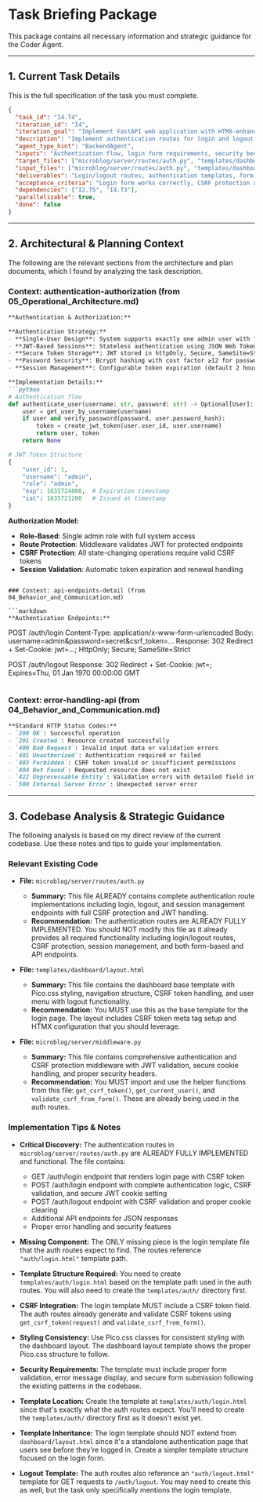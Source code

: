 # Task Briefing Package

This package contains all necessary information and strategic guidance for the Coder Agent.

---

## 1. Current Task Details

This is the full specification of the task you must complete.

```json
{
  "task_id": "I4.T4",
  "iteration_id": "I4",
  "iteration_goal": "Implement FastAPI web application with HTMX-enhanced dashboard for content management, authentication UI, and basic CRUD operations",
  "description": "Implement authentication routes for login and logout with form handling, CSRF protection, and session management. Create login template with proper security features.",
  "agent_type_hint": "BackendAgent",
  "inputs": "Authentication flow, login form requirements, security best practices",
  "target_files": ["microblog/server/routes/auth.py", "templates/dashboard/login.html"],
  "input_files": ["microblog/server/routes/auth.py", "templates/dashboard/layout.html"],
  "deliverables": "Login/logout routes, authentication templates, form handling, security features",
  "acceptance_criteria": "Login form works correctly, CSRF protection active, sessions manage properly, logout clears cookies, error handling functional",
  "dependencies": ["I2.T5", "I4.T3"],
  "parallelizable": true,
  "done": false
}
```

---

## 2. Architectural & Planning Context

The following are the relevant sections from the architecture and plan documents, which I found by analyzing the task description.

### Context: authentication-authorization (from 05_Operational_Architecture.md)

```markdown
**Authentication & Authorization:**

**Authentication Strategy:**
- **Single-User Design**: System supports exactly one admin user with fixed role
- **JWT-Based Sessions**: Stateless authentication using JSON Web Tokens
- **Secure Token Storage**: JWT stored in httpOnly, Secure, SameSite=Strict cookies
- **Password Security**: Bcrypt hashing with cost factor ≥12 for password storage
- **Session Management**: Configurable token expiration (default 2 hours)

**Implementation Details:**
```python
# Authentication flow
def authenticate_user(username: str, password: str) -> Optional[User]:
    user = get_user_by_username(username)
    if user and verify_password(password, user.password_hash):
        token = create_jwt_token(user.user_id, user.username)
        return user, token
    return None

# JWT Token Structure
{
    "user_id": 1,
    "username": "admin",
    "role": "admin",
    "exp": 1635724800,  # Expiration timestamp
    "iat": 1635721200   # Issued at timestamp
}
```

**Authorization Model:**
- **Role-Based**: Single admin role with full system access
- **Route Protection**: Middleware validates JWT for protected endpoints
- **CSRF Protection**: All state-changing operations require valid CSRF tokens
- **Session Validation**: Automatic token expiration and renewal handling
```

### Context: api-endpoints-detail (from 04_Behavior_and_Communication.md)

```markdown
**Authentication Endpoints:**
```
POST /auth/login
Content-Type: application/x-www-form-urlencoded
Body: username=admin&password=secret&csrf_token=...
Response: 302 Redirect + Set-Cookie: jwt=...; HttpOnly; Secure; SameSite=Strict

POST /auth/logout
Response: 302 Redirect + Set-Cookie: jwt=; Expires=Thu, 01 Jan 1970 00:00:00 GMT
```
```

### Context: error-handling-api (from 04_Behavior_and_Communication.md)

```markdown
**Standard HTTP Status Codes:**
- `200 OK`: Successful operation
- `201 Created`: Resource created successfully
- `400 Bad Request`: Invalid input data or validation errors
- `401 Unauthorized`: Authentication required or failed
- `403 Forbidden`: CSRF token invalid or insufficient permissions
- `404 Not Found`: Requested resource does not exist
- `422 Unprocessable Entity`: Validation errors with detailed field information
- `500 Internal Server Error`: Unexpected server error
```

---

## 3. Codebase Analysis & Strategic Guidance

The following analysis is based on my direct review of the current codebase. Use these notes and tips to guide your implementation.

### Relevant Existing Code

*   **File:** `microblog/server/routes/auth.py`
    *   **Summary:** This file ALREADY contains complete authentication route implementations including login, logout, and session management endpoints with full CSRF protection and JWT handling.
    *   **Recommendation:** The authentication routes are ALREADY FULLY IMPLEMENTED. You should NOT modify this file as it already provides all required functionality including login/logout routes, CSRF protection, session management, and both form-based and API endpoints.

*   **File:** `templates/dashboard/layout.html`
    *   **Summary:** This file contains the dashboard base template with Pico.css styling, navigation structure, CSRF token handling, and user menu with logout functionality.
    *   **Recommendation:** You MUST use this as the base template for the login page. The layout includes CSRF token meta tag setup and HTMX configuration that you should leverage.

*   **File:** `microblog/server/middleware.py`
    *   **Summary:** This file contains comprehensive authentication and CSRF protection middleware with JWT validation, secure cookie handling, and proper security headers.
    *   **Recommendation:** You MUST import and use the helper functions from this file: `get_csrf_token()`, `get_current_user()`, and `validate_csrf_from_form()`. These are already being used in the auth routes.

### Implementation Tips & Notes

*   **Critical Discovery:** The authentication routes in `microblog/server/routes/auth.py` are ALREADY FULLY IMPLEMENTED and functional. The file contains:
    - GET /auth/login endpoint that renders login page with CSRF token
    - POST /auth/login endpoint with complete authentication logic, CSRF validation, and secure JWT cookie setting
    - POST /auth/logout endpoint with CSRF validation and proper cookie clearing
    - Additional API endpoints for JSON responses
    - Proper error handling and security features

*   **Missing Component:** The ONLY missing piece is the login template file that the auth routes expect to find. The routes reference `"auth/login.html"` template path.

*   **Template Structure Required:** You need to create `templates/auth/login.html` based on the template path used in the auth routes. You will also need to create the `templates/auth/` directory first.

*   **CSRF Integration:** The login template MUST include a CSRF token field. The auth routes already generate and validate CSRF tokens using `get_csrf_token(request)` and `validate_csrf_from_form()`.

*   **Styling Consistency:** Use Pico.css classes for consistent styling with the dashboard layout. The dashboard layout template shows the proper Pico.css structure to follow.

*   **Security Requirements:** The template must include proper form validation, error message display, and secure form submission following the existing patterns in the codebase.

*   **Template Location:** Create the template at `templates/auth/login.html` since that's exactly what the auth routes expect. You'll need to create the `templates/auth/` directory first as it doesn't exist yet.

*   **Template Inheritance:** The login template should NOT extend from `dashboard/layout.html` since it's a standalone authentication page that users see before they're logged in. Create a simpler template structure focused on the login form.

*   **Logout Template:** The auth routes also reference an `"auth/logout.html"` template for GET requests to `/auth/logout`. You may need to create this as well, but the task only specifically mentions the login template.